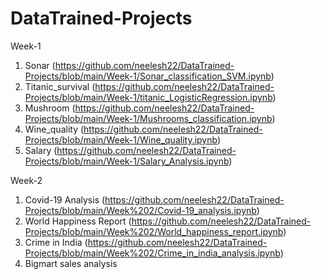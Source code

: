 # DataTrained-Projects
Week-1
1. Sonar (https://github.com/neelesh22/DataTrained-Projects/blob/main/Week-1/Sonar_classification_SVM.ipynb)
2. Titanic_survival (https://github.com/neelesh22/DataTrained-Projects/blob/main/Week-1/titanic_LogisticRegression.ipynb)
3. Mushroom (https://github.com/neelesh22/DataTrained-Projects/blob/main/Week-1/Mushrooms_classification.ipynb)
4. Wine_quality (https://github.com/neelesh22/DataTrained-Projects/blob/main/Week-1/Wine_quality.ipynb)
5. Salary (https://github.com/neelesh22/DataTrained-Projects/blob/main/Week-1/Salary_Analysis.ipynb)

Week-2
1. Covid-19 Analysis (https://github.com/neelesh22/DataTrained-Projects/blob/main/Week%202/Covid-19_analysis.ipynb)
2. World Happiness Report (https://github.com/neelesh22/DataTrained-Projects/blob/main/Week%202/World_happiness_report.ipynb)
3. Crime in India (https://github.com/neelesh22/DataTrained-Projects/blob/main/Week%202/Crime_in_india_analysis.ipynb)
4. Bigmart sales analysis
